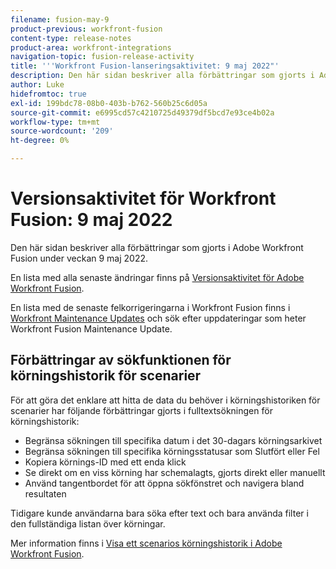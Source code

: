```yaml
---
filename: fusion-may-9
product-previous: workfront-fusion
content-type: release-notes
product-area: workfront-integrations
navigation-topic: fusion-release-activity
title: '''Workfront Fusion-lanseringsaktivitet: 9 maj 2022"'
description: Den här sidan beskriver alla förbättringar som gjorts i Adobe Workfront Fusion under veckan 9 maj 2022.
author: Luke
hidefromtoc: true
exl-id: 199bdc78-08b0-403b-b762-560b25c6d05a
source-git-commit: e6995cd57c4210725d49379df5bcd7e93ce4b02a
workflow-type: tm+mt
source-wordcount: '209'
ht-degree: 0%

---
```


# Versionsaktivitet för Workfront Fusion: 9 maj 2022

Den här sidan beskriver alla förbättringar som gjorts i Adobe Workfront Fusion under veckan 9 maj 2022.

En lista med alla senaste ändringar finns på [Versionsaktivitet för Adobe Workfront Fusion](../../../product-announcements/product-releases/fusion-release-activity/fusion-release-activity.md).

En lista med de senaste felkorrigeringarna i Workfront Fusion finns i [Workfront Maintenance Updates](https://experienceleague.adobe.com/docs/workfront-known-issues/releases/current-updates.html) och sök efter uppdateringar som heter Workfront Fusion Maintenance Update.


## Förbättringar av sökfunktionen för körningshistorik för scenarier

För att göra det enklare att hitta de data du behöver i körningshistoriken för scenarier har följande förbättringar gjorts i fulltextsökningen för körningshistorik:

* Begränsa sökningen till specifika datum i det 30-dagars körningsarkivet
* Begränsa sökningen till specifika körningsstatusar som Slutfört eller Fel
* Kopiera körnings-ID med ett enda klick
* Se direkt om en viss körning har schemalagts, gjorts direkt eller manuellt
* Använd tangentbordet för att öppna sökfönstret och navigera bland resultaten

Tidigare kunde användarna bara söka efter text och bara använda filter i den fullständiga listan över körningar.

Mer information finns i [Visa ett scenarios körningshistorik i Adobe Workfront Fusion](../../../workfront-fusion/scenarios/view-scenario-execution-history.md).
